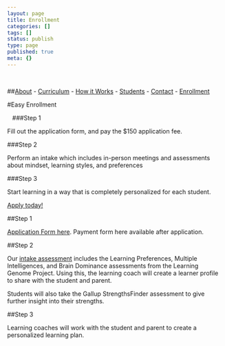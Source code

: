 ```yaml
---
layout: page
title: Enrollment
categories: []
tags: []
status: publish
type: page
published: true
meta: {}
---
```


 

##[About](/about-1) - 
[Curriculum](/curriculum) - 
[How it Works](/how-it-works) - 
[Students](/students-who-thrive) - 
[Contact](/contact-2) - 
[Enrollment](/enrollment)


#Easy Enrollment






















  
###Step 1


Fill out the application form, and pay the $150 application fee.


###Step 2


Perform an intake which includes in-person meetings and assessments about mindset, learning styles, and preferences


###Step 3


Start learning in a way that is completely personalized for each student.




[Apply today!](/application)



##Step 1


[Application Form here](/application). Payment form here available after application.

##Step 2


Our 
[intake assessment](https://calendly.com/jethro-jones/sdl-academy-intake-assessment) includes the Learning Preferences, Multiple Intelligences, and Brain Dominance assessments from the Learning Genome Project. Using this, the learning coach will create a learner profile to share with the student and parent.

Students will also take the Gallup StrengthsFinder assessment to give further insight into their strengths.

##Step 3


Learning coaches will work with the student and parent to create a personalized learning plan.
